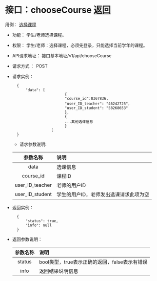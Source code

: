 # 接口：chooseCourse  [返回](../README.md)
用例： [选择课程](../用例/选择课程.md)

- 功能：
    学生/老师选择课程。
    
- 权限：
    学生/老师：选择课程，必须先登录，只能选择当前学年的课程。    
    
- API请求地址： 
    接口基本地址/v1/api/chooseCourse

- 请求方式 ：
    POST
      
- 请求实例：     

        {
            "data": [
                              {
                              "course_id":8367836,
                              "user_ID_teacher": "46242725"，
                              "user_ID_student": "58268653"
                              }, 
                              {
                              ...其他选课信息
                              }
                        ] 
        }
  - 请求参数说明:    
  
  |参数名称|说明|
  |:---------:|:--------------------------------------------------------|      
  |data|选课信息|
  |course_id|课程ID|
  |user_ID_teacher|老师的用户ID|
  |user_ID_student|学生的用户ID，老师发出选课请求此项为空|
  
- 返回实例：

        {         
            "status": true,
            "info": null
        }
 
- 返回参数说明：    
 
  |参数名称|说明|
  |:---------:|:--------------------------------------------------------|      
  |status|bool类型，true表示正确的返回，false表示有错误|
  |info|返回结果说明信息|